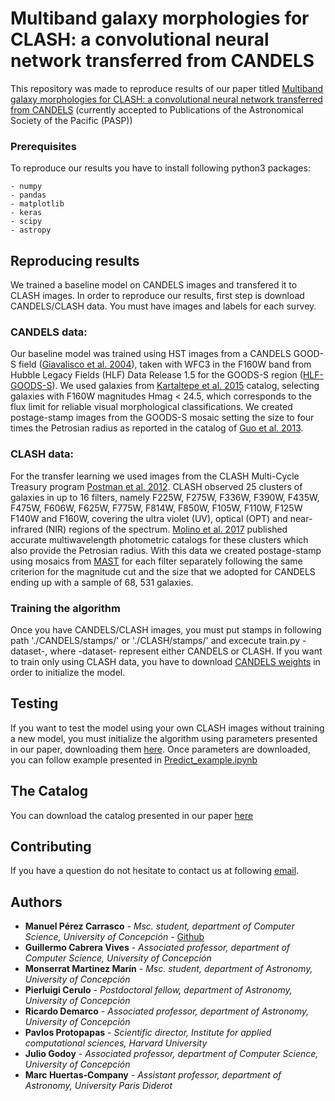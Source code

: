 # Multiband galaxy morphologies for CLASH: a convolutional neural network transferred from CANDELS

This repository was made to reproduce results of our paper titled [Multiband galaxy morphologies for CLASH: a convolutional neural network transferred from CANDELS](https://arxiv.org/abs/1810.07857) (currently accepted to Publications of the Astronomical Society of the Pacific (PASP))


### Prerequisites

To reproduce our results you have to install following python3 packages:

```
- numpy
- pandas
- matplotlib
- keras
- scipy
- astropy
```


## Reproducing results

We trained a baseline model on CANDELS images and transfered it to CLASH images. In order to reproduce our results, first step is download CANDELS/CLASH data. You must have images and labels for each survey.

### CANDELS data:

Our baseline model was trained using HST images from a CANDELS GOOD-S field ([Giavalisco et al. 2004](http://adsabs.harvard.edu/abs/2004ApJ...600L..93G)), taken with WFC3 in the F160W band from Hubble Legacy Fields (HLF) Data Release 1.5 for the GOODS-S region ([HLF-GOODS-S](https://archive.stsci.edu/prepds/hlf/)). 
We used galaxies from [Kartaltepe et al. 2015](https://arxiv.org/pdf/1401.2455.pdf) catalog, selecting galaxies with
F160W magnitudes Hmag < 24.5, which corresponds to the flux limit for reliable visual morphological classifications. 
We created postage-stamp images from the GOODS-S mosaic setting the size to four times the Petrosian radius as reported in the catalog of [Guo et al. 2013](http://adsabs.harvard.edu/abs/2013ApJS..207...24G). 

### CLASH data:

For the transfer learning we used images from the CLASH Multi-Cycle Treasury program [Postman et al. 2012](https://arxiv.org/pdf/1106.3328.pdf). CLASH observed 25 clusters of galaxies in up to 16 filters, namely F225W, F275W, F336W, F390W, F435W, F475W, F606W, F625W, F775W, F814W, F850W, F105W, F110W, F125W F140W and F160W, covering the ultra violet (UV), optical (OPT) and near-infrared (NIR) regions of the spectrum. [Molino et al. 2017](https://arxiv.org/pdf/1705.02265.pdf) published accurate multiwavelength photometric catalogs for these clusters which also provide the Petrosian radius. With this data we created postage-stamp using mosaics from [MAST](https://archive.stsci.edu/prepds/clash/) for each filter separately following the same criterion for the magnitude cut and the size that we adopted for CANDELS ending up with a sample of 68, 531 galaxies.

### Training the algorithm

Once you have CANDELS/CLASH images, you must put stamps in following path './CANDELS/stamps/' or './CLASH/stamps/' and excecute train.py -dataset-, where -dataset- represent either CANDELS or CLASH. If you want to train only using CLASH data, you have to download [CANDELS weights](http://empty) in order to initialize the model.

## Testing

If you want to test the model using your own CLASH images without training a new model, you must initialize the algorithm using parameters presented in our paper, downloading them [here](http://empty).
Once parameters are downloaded, you can follow example presented in [Predict_example.ipynb](https://github.com/mperezcarrasco/CLASH/blob/master/Predict_example.ipynb)

## The Catalog

You can download the catalog presented in our paper [here](https://github.com/mperezcarrasco/CLASH/blob/master/Deep-CLASH.csv)

## Contributing

If you have a question do not hesitate to contact us at following [email](maperezc@udec.cl).

## Authors

* **Manuel Pérez Carrasco** - *Msc. student, department of Computer Science, University of Concepción* - [Github](https://github.com/mperezcarrasco/)
* **Guillermo Cabrera Vives** - *Associated professor, department of Computer Science, University of Concepción* 
* **Monserrat Martinez Marín** - *Msc. student, department of Astronomy, University of Concepción*
* **Pierluigi Cerulo** - *Postdoctoral fellow, department of Astronomy, University of Concepción*
* **Ricardo Demarco** - *Associated professor, department of Astronomy, University of Concepción*
* **Pavlos Protopapas** - *Scientific director, Institute for applied computational sciences, Harvard University*
* **Julio Godoy** - *Associated professor, department of Computer Science, University of Concepción*
* **Marc Huertas-Company** - *Assistant professor, department of Astronomy, University Paris Diderot*
